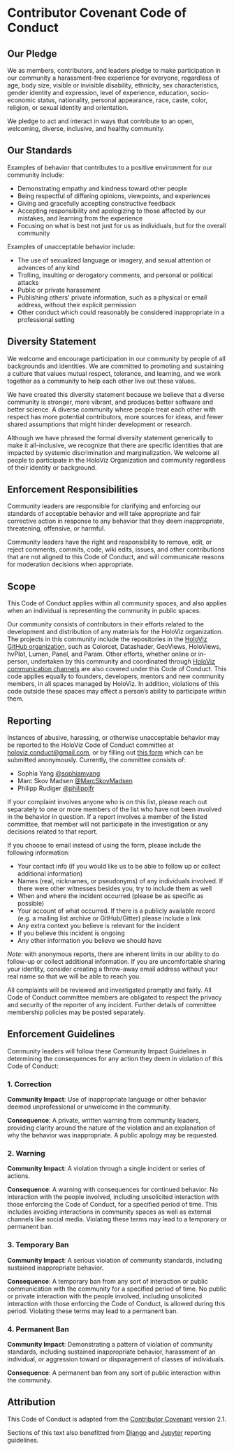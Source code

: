 # Contributor Covenant Code of Conduct

## Our Pledge

We as members, contributors, and leaders pledge to make participation in our
community a harassment-free experience for everyone, regardless of age, body
size, visible or invisible disability, ethnicity, sex characteristics, gender
identity and expression, level of experience, education, socio-economic status,
nationality, personal appearance, race, caste, color, religion, or sexual
identity and orientation.

We pledge to act and interact in ways that contribute to an open, welcoming,
diverse, inclusive, and healthy community.

## Our Standards

Examples of behavior that contributes to a positive environment for our
community include:

* Demonstrating empathy and kindness toward other people
* Being respectful of differing opinions, viewpoints, and experiences
* Giving and gracefully accepting constructive feedback
* Accepting responsibility and apologizing to those affected by our mistakes,
  and learning from the experience
* Focusing on what is best not just for us as individuals, but for the overall
  community

Examples of unacceptable behavior include:

* The use of sexualized language or imagery, and sexual attention or advances of
  any kind
* Trolling, insulting or derogatory comments, and personal or political attacks
* Public or private harassment
* Publishing others' private information, such as a physical or email address,
  without their explicit permission
* Other conduct which could reasonably be considered inappropriate in a
  professional setting

## Diversity Statement

We welcome and encourage participation in our community by people of all backgrounds
and identities. We are committed to promoting and sustaining a culture that values
mutual respect, tolerance, and learning, and we work together as a community to
help each other live out these values.

We have created this diversity statement because we believe that a diverse community
is stronger, more vibrant, and produces better software and better science. A diverse
community where people treat each other with respect has more potential contributors,
more sources for ideas, and fewer shared assumptions that might hinder development
or research.

Although we have phrased the formal diversity statement generically to make it all-inclusive,
we recognize that there are specific identities that are impacted by systemic discrimination
and marginalization. We welcome all people to participate in the HoloViz Organization
and community regardless of their identity or background.

## Enforcement Responsibilities

Community leaders are responsible for clarifying and enforcing our standards of
acceptable behavior and will take appropriate and fair corrective action in
response to any behavior that they deem inappropriate, threatening, offensive,
or harmful.

Community leaders have the right and responsibility to remove, edit, or reject
comments, commits, code, wiki edits, issues, and other contributions that are
not aligned to this Code of Conduct, and will communicate reasons for moderation
decisions when appropriate.

## Scope

This Code of Conduct applies within all community spaces, and also applies when
an individual is representing the community in public spaces.

Our community consists of contributors in their efforts related to the development
and distribution of any materials for the HoloViz organization. The projects in this
community include the repositories in the [HoloViz GitHub organization](https://github.com/holoviz),
such as Colorcet, Datashader, GeoViews, HoloViews, hvPlot, Lumen, Panel, and Param.
Other efforts, whether online or in-person, undertaken by this community and coordinated
through [HoloViz communication channels](https://holoviz.org/community.html) are
also covered under this Code of Conduct. This code applies equally to founders,
developers, mentors and new community members, in all spaces managed by HoloViz.
In addition, violations of this code outside these spaces may affect a person’s ability
to participate within them.

## Reporting

Instances of abusive, harassing, or otherwise unacceptable behavior may be
reported to the HoloViz Code of Conduct committee at
[holoviz.conduct@gmail.com](mailto:holoviz.conduct@gmail.com), or by filling out
[this form](https://docs.google.com/forms/d/e/1FAIpQLSfeb8zVV8ugTPJ33YFSm18K_eTSQRubb4Dn_iRYeu8uniCmSQ/viewform?usp=sf_link)
which can be submitted anonymously. Currently, the committee consists of:

* Sophia Yang [@sophiamyang](https://github.com/sophiamyang/)
* Marc Skov Madsen [@MarcSkovMadsen](https://github.com/MarcSkovMadsen)
* Philipp Rudiger [@philippjfr](https://github.com/philippjfr)

If your complaint involves anyone who is on this list, please reach out separately
to one or more members of the list who have not been involved in the behavior in
question. If a report involves a member of the listed committee, that member will
not participate in the investigation or any decisions related to that report.

If you choose to email instead of using the form, please include the following information:

* Your contact info (if you would like us to be able to follow up or collect additional
information)
* Names (real, nicknames, or pseudonyms) of any individuals involved. If there were
other witnesses besides you, try to include them as well
* When and where the incident occurred (please be as specific as possible)
* Your account of what occurred. If there is a publicly available record (e.g. a
mailing list archive or GitHub/Gitter) please include a link
* Any extra context you believe is relevant for the incident
* If you believe this incident is ongoing
* Any other information you believe we should have

*Note*: with anonymous reports, there are inherent limits in our ability to do follow-up
or collect additional information. If you are uncomfortable sharing your identity,
consider creating a throw-away email address without your real name so that we will
be able to reach you.

All complaints will be reviewed and investigated promptly and fairly. All Code of
Conduct committee members are obligated to respect the privacy and security of the
reporter of any incident. Further details of committee membership policies may be
posted separately.

## Enforcement Guidelines

Community leaders will follow these Community Impact Guidelines in determining
the consequences for any action they deem in violation of this Code of Conduct:

### 1. Correction

**Community Impact**: Use of inappropriate language or other behavior deemed
unprofessional or unwelcome in the community.

**Consequence**: A private, written warning from community leaders, providing
clarity around the nature of the violation and an explanation of why the
behavior was inappropriate. A public apology may be requested.

### 2. Warning

**Community Impact**: A violation through a single incident or series of
actions.

**Consequence**: A warning with consequences for continued behavior. No
interaction with the people involved, including unsolicited interaction with
those enforcing the Code of Conduct, for a specified period of time. This
includes avoiding interactions in community spaces as well as external channels
like social media. Violating these terms may lead to a temporary or permanent
ban.

### 3. Temporary Ban

**Community Impact**: A serious violation of community standards, including
sustained inappropriate behavior.

**Consequence**: A temporary ban from any sort of interaction or public
communication with the community for a specified period of time. No public or
private interaction with the people involved, including unsolicited interaction
with those enforcing the Code of Conduct, is allowed during this period.
Violating these terms may lead to a permanent ban.

### 4. Permanent Ban

**Community Impact**: Demonstrating a pattern of violation of community
standards, including sustained inappropriate behavior, harassment of an
individual, or aggression toward or disparagement of classes of individuals.

**Consequence**: A permanent ban from any sort of public interaction within the
community.

## Attribution

This Code of Conduct is adapted from the [Contributor Covenant](https://www.contributor-covenant.org/version/2/1/code_of_conduct.html)
version 2.1.

Sections of this text also benefitted from [Django](https://www.djangoproject.com/conduct/reporting/)
and [Jupyter](https://jupyter.org/governance/conduct/reporting_online.html) reporting
guidelines.
